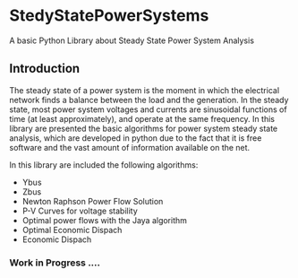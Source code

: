 # StedyStatePowerSystems
A basic Python Library about Steady State Power System Analysis
## Introduction
The steady state of a power system is the moment in which the electrical network finds a balance between the load and the generation. In the steady state, most power system voltages and currents are sinusoidal functions of time (at least approximately), and operate at the same frequency.
In this library are presented the basic algorithms for power system steady state analysis, which are developed in python due to the fact that it is free software and the vast amount of information available on the net. 

In this library are included the following algorithms:
- Ybus
- Zbus
- Newton Raphson Power Flow Solution
- P-V Curves for voltage stability
- Optimal power flows with the Jaya algorithm
- Optimal Economic Dispach
- Economic Dispach


### Work in Progress ....
